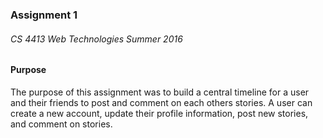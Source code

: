 ### Assignment 1
###### CS 4413 Web Technologies Summer 2016


#### Purpose

The purpose of this assignment was to build a central timeline for a user and their friends to post and comment
on each others stories. A user can create a new account, update their profile information, post new stories, and
comment on stories.
